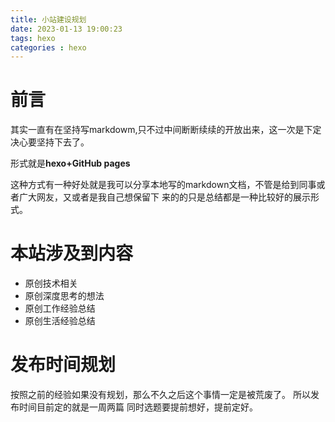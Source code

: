 ```yaml
---
title: 小站建设规划
date: 2023-01-13 19:00:23
tags: hexo
categories : hexo
---
```


# 前言

其实一直有在坚持写markdowm,只不过中间断断续续的开放出来，这一次是下定决心要坚持下去了。

形式就是**hexo+GitHub pages**

这种方式有一种好处就是我可以分享本地写的markdown文档，不管是给到同事或者广大网友，又或者是我自己想保留下
来的的只是总结都是一种比较好的展示形式。

# 本站涉及到内容

* 原创技术相关
* 原创深度思考的想法
* 原创工作经验总结
* 原创生活经验总结

# 发布时间规划

按照之前的经验如果没有规划，那么不久之后这个事情一定是被荒废了。
所以发布时间目前定的就是一周两篇
同时选题要提前想好，提前定好。







